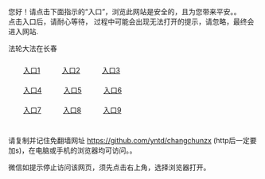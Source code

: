 您好！请点击下面指示的“入口”，浏览此网站是安全的，且为您带来平安。。 <br/>
点击入口后，请耐心等待， 过程中可能会出现无法打开的提示，请忽略，最终会进入网站. </br>

法轮大法在长春<br/>
<div style="padding:10px"><a style="margin:20px" target="_blank" href="https://dbj9vcyv7l9qv.cloudfront.net/2Qpsp?urkwtud" id="ccLink1" rel="nofollow">入口1</a> <a target="_blank" style="margin:20px" href="https://d27glof4hlprek.cloudfront.net/2Qpsp?mjlpwifb" id="ccLink2" rel="nofollow">入口2</a> <a style="margin:20px" target="_blank" href="https://d1ng2v2qlwgwub.cloudfront.net/2Qpsp?xbtku" id="ccLink3" rel="nofollow">入口3</a></div>

<div style="padding:10px" ><a style="margin:20px" target="_blank" href="https://dbj9vcyv7l9qv.cloudfront.net/2Qpsp?urkwtud" id="ccLink4" rel="nofollow">入口4</a> <a style="margin:20px" href="https://d27glof4hlprek.cloudfront.net/2Qpsp?mjlpwifb" target="_blank" id="ccLink5" rel="nofollow">入口5</a> <a style="margin:20px" href="https://d1ng2v2qlwgwub.cloudfront.net/2Qpsp?xbtku" target="_blank" id="ccLink6" rel="nofollow">入口6</a></div>

<div style="padding:10px"><a style="margin:20px" target="_blank" href="https://dbj9vcyv7l9qv.cloudfront.net/2Qpsp?urkwtud" id="ccLink7" rel="nofollow">入口7</a> <a style="margin:20px" href="https://d27glof4hlprek.cloudfront.net/2Qpsp?mjlpwifb" target="_blank" id="ccLink8" rel="nofollow">入口8</a> <a style="margin:20px" target="_blank" href="https://d1ng2v2qlwgwub.cloudfront.net/2Qpsp?xbtku" id="ccLink9" rel="nofollow">入口9</a></div>

<br/>



请复制并记住免翻墙网址 https://github.com/yntd/changchunzx (http后一定要加s)，在电脑或手机的浏览器均可访问。。<br/>

微信如提示停止访问该网页，须先点击右上角，选择浏览器打开。
